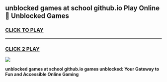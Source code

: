 
## unblocked games at school github.io Play Online 👋 Unblocked Games
<h3>
<a href="https://news.freeplayer.one?title=unblocked_games_at_school_github.io&ref=17GH">CLICK TO PLAY</a></h3>
<hr>

<h3>
<a href="https://news.freeplayer.one?title=unblocked_games_at_school_github.io&ref=17GH">CLICK 2 PLAY</a>
  
</h3>

<a href="https://news.freeplayer.one?title=unblocked_games_at_school_github.io&ref=17GH/"><img src="https://clearcache.store/games.png"></a>


**unblocked games at school github.io games unblocked: Your Gateway to Fun and Accessible Online Gaming**
